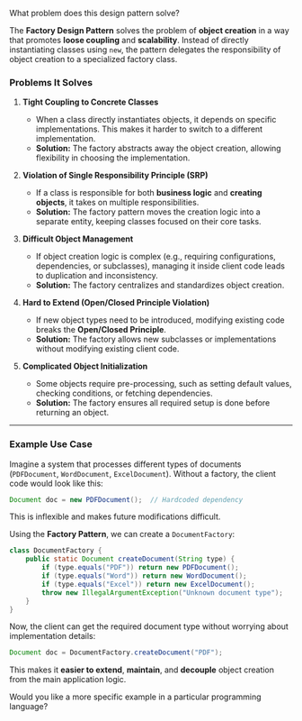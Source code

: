 What problem does this design pattern solve?

The **Factory Design Pattern** solves the problem of **object creation** in a way that promotes **loose coupling** and **scalability**. Instead of directly instantiating classes using `new`, the pattern delegates the responsibility of object creation to a specialized factory class. 

### **Problems It Solves**
1. **Tight Coupling to Concrete Classes**  
   - When a class directly instantiates objects, it depends on specific implementations. This makes it harder to switch to a different implementation.
   - **Solution:** The factory abstracts away the object creation, allowing flexibility in choosing the implementation.

2. **Violation of Single Responsibility Principle (SRP)**  
   - If a class is responsible for both **business logic** and **creating objects**, it takes on multiple responsibilities.
   - **Solution:** The factory pattern moves the creation logic into a separate entity, keeping classes focused on their core tasks.

3. **Difficult Object Management**  
   - If object creation logic is complex (e.g., requiring configurations, dependencies, or subclasses), managing it inside client code leads to duplication and inconsistency.
   - **Solution:** The factory centralizes and standardizes object creation.

4. **Hard to Extend (Open/Closed Principle Violation)**  
   - If new object types need to be introduced, modifying existing code breaks the **Open/Closed Principle**.
   - **Solution:** The factory allows new subclasses or implementations without modifying existing client code.

5. **Complicated Object Initialization**  
   - Some objects require pre-processing, such as setting default values, checking conditions, or fetching dependencies.
   - **Solution:** The factory ensures all required setup is done before returning an object.

---

### **Example Use Case**
Imagine a system that processes different types of documents (`PDFDocument`, `WordDocument`, `ExcelDocument`). Without a factory, the client code would look like this:

```java
Document doc = new PDFDocument();  // Hardcoded dependency
```
This is inflexible and makes future modifications difficult.

Using the **Factory Pattern**, we can create a `DocumentFactory`:

```java
class DocumentFactory {
    public static Document createDocument(String type) {
        if (type.equals("PDF")) return new PDFDocument();
        if (type.equals("Word")) return new WordDocument();
        if (type.equals("Excel")) return new ExcelDocument();
        throw new IllegalArgumentException("Unknown document type");
    }
}
```

Now, the client can get the required document type without worrying about implementation details:

```java
Document doc = DocumentFactory.createDocument("PDF");
```

This makes it **easier to extend**, **maintain**, and **decouple** object creation from the main application logic.

Would you like a more specific example in a particular programming language?